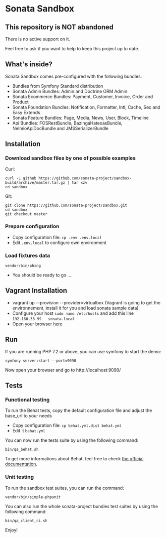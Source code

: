 # Sonata Sandbox

## This repository is NOT abandoned

There is no active support on it.

Feel free to ask if you want to help to keep this project up to date.

## What's inside?

Sonata Sandbox comes pre-configured with the following bundles:

* Bundles from Symfony Standard distribution
* Sonata Admin Bundles: Admin and Doctrine ORM Admin
* Sonata Ecommerce Bundles: Payment, Customer, Invoice, Order and Product
* Sonata Foundation Bundles: Notification, Formatter, Intl, Cache, Seo and Easy Extends
* Sonata Feature Bundles: Page, Media, News, User, Block, Timeline
* Api Bundles: FOSRestBundle, BazingaHateoasBundle, NelmioApiDocBundle and JMSSerializerBundle

## Installation

### Download sandbox files by one of possible examples

Curl:

    curl -L github https://github.com/sonata-project/sandbox-build/archive/master.tar.gz | tar xzv
    cd sandbox

Git:

    git clone https://github.com/sonata-project/sandbox.git
    cd sandbox
    git checkout master
    
### Prepare configuration

* Copy configuration file: ``cp .env .env.local``
* Edit ``.env.local`` to configure own environment

### Load fixtures data 

    vendor/bin/phing
    
* You should be ready to go ...

## Vagrant Installation

* vagrant up --provision --provider=virtualbox (Vagrant is going to get the environnement, install it for you and load sonata sample data)
* Configure your host ``sudo nano /etc/hosts`` and add this line ``192.168.33.99   sonata.local``
* Open your browser [here][link_sonata]


## Run

If you are running PHP 7.2 or above, you can use symfony to start the demo:

    symfony server:start --port=9090

Now open your browser and go to http://localhost:9090/

## Tests

### Functional testing

To run the Behat tests, copy the default configuration file and adjust the base_url to your needs

* Copy configuration file: ``cp behat.yml.dist behat.yml``
* Edit it ``behat.yml``

You can now run the tests suite by using the following command:

    bin/qa_behat.sh

To get more informations about Behat, feel free to check [the official documentation][link_behat].


### Unit testing

To run the sandbox test suites, you can run the command:

    vendor/bin/simple-phpunit
    
You can also run the whole sonata-project bundles test suites by using the following command:

    bin/qa_client_ci.sh

Enjoy!

[link_behat]: http://docs.behat.org "the official Behat documentation"
[link_vagrant]: http://www.vagrantup.com/downloads.html "Download Vagrant"
[link_virtualbox]: https://www.virtualbox.org/wiki/Downloads "Download VirtualBox"
[link_sonata]: http://sonata.local "Sonata"
